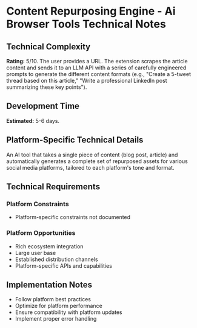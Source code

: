 # Content Repurposing Engine - Ai Browser Tools Technical Notes

## Technical Complexity
**Rating:** 5/10. The user provides a URL. The extension scrapes the article content and sends it to an LLM API with a series of carefully engineered prompts to generate the different content formats (e.g., "Create a 5-tweet thread based on this article," "Write a professional LinkedIn post summarizing these key points").

## Development Time
**Estimated:** 5-6 days.

## Platform-Specific Technical Details
An AI tool that takes a single piece of content (blog post, article) and automatically generates a complete set of repurposed assets for various social media platforms, tailored to each platform's tone and format.

## Technical Requirements

### Platform Constraints
- Platform-specific constraints not documented

### Platform Opportunities
- Rich ecosystem integration
- Large user base
- Established distribution channels
- Platform-specific APIs and capabilities

## Implementation Notes
- Follow platform best practices
- Optimize for platform performance
- Ensure compatibility with platform updates
- Implement proper error handling
